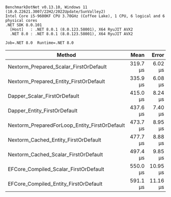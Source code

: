 ```

BenchmarkDotNet v0.13.10, Windows 11 (10.0.22621.3007/22H2/2022Update/SunValley2)
Intel Core i5-9600KF CPU 3.70GHz (Coffee Lake), 1 CPU, 6 logical and 6 physical cores
.NET SDK 8.0.101
  [Host]   : .NET 8.0.1 (8.0.123.58001), X64 RyuJIT AVX2
  .NET 8.0 : .NET 8.0.1 (8.0.123.58001), X64 RyuJIT AVX2

Job=.NET 8.0  Runtime=.NET 8.0  

```
| Method                                        | Mean     | Error    | StdDev   | Gen0    | Gen1   | Allocated |
|---------------------------------------------- |---------:|---------:|---------:|--------:|-------:|----------:|
| Nextorm_Prepared_Scalar_FirstOrDefault        | 319.7 μs |  6.02 μs |  5.63 μs |  2.4414 |      - |  13.24 KB |
| Nextorm_Prepared_Entity_FirstOrDefault        | 335.9 μs |  6.08 μs |  5.69 μs |  3.4180 |      - |  17.05 KB |
| Dapper_Scalar_FirstOrDefault                  | 415.0 μs |  8.24 μs | 11.27 μs |  3.4180 |      - |  16.95 KB |
| Dapper_Entity_FirstOrDefault                  | 437.6 μs |  7.40 μs |  6.92 μs |  3.9063 |      - |  19.63 KB |
| Nextorm_PreparedForLoop_Entity_FirstOrDefault | 473.7 μs |  8.95 μs | 15.44 μs |  9.7656 |      - |  47.37 KB |
| Nextorm_Cached_Entity_FirstOrDefault          | 477.7 μs |  8.88 μs |  8.72 μs | 11.7188 |      - |  55.52 KB |
| Nextorm_Cached_Scalar_FirstOrDefault          | 497.4 μs |  9.85 μs | 13.15 μs | 11.7188 |      - |  54.21 KB |
| EFCore_Compiled_Scalar_FirstOrDefault         | 550.0 μs | 10.95 μs | 11.25 μs | 11.7188 | 3.9063 |  54.34 KB |
| EFCore_Compiled_Entity_FirstOrDefault         | 591.1 μs | 11.16 μs | 11.46 μs | 11.7188 | 3.9063 |  57.34 KB |
